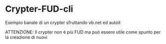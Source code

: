 # Crypter-FUD-cli
Esempio banale di un crypter sfruttando vb.net ed autoit

ATTENZIONE:
Il crypter non è più FUD ma può essere utile come spunto per la creazione di nuovi
